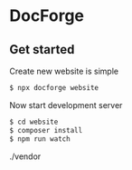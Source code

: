 # DocForge

## Get started

Create new website is simple 
```bash
$ npx docforge website
```

Now start development server
```bash
$ cd website
$ composer install
$ npm run watch
```

./vendor